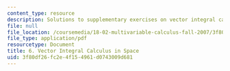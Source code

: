 ```yaml
---
content_type: resource
description: Solutions to supplementary exercises on vector integral calculus in space.
file: null
file_location: /coursemedia/18-02-multivariable-calculus-fall-2007/3f80df26fc2e4f154961d0743009d681_vec_int_calc_sol.pdf
file_type: application/pdf
resourcetype: Document
title: 6. Vector Integral Calculus in Space
uid: 3f80df26-fc2e-4f15-4961-d0743009d681
---
```

